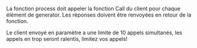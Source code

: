 La fonction process doit appeler la fonction Call du client pour chaque élément de generator.
Les réponses doivent être renvoyées en retour de la fonction.

Le client envoyé en paramètre a une limite de 10 appels simultanés, les appels en trop seront ralentis, limitez vos appels!